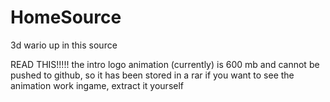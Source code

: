 # HomeSource
 3d wario up in this source

READ THIS!!!!!
the intro logo animation (currently) is 600 mb and cannot be pushed to github, so it has been stored in a rar
if you want to see the animation work ingame, extract it yourself
